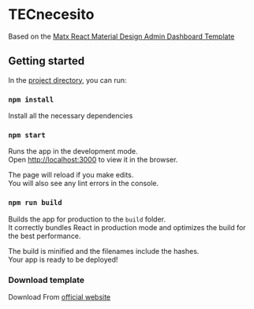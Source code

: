 <h1>TECnecesito</h1>

Based on the <a href="https://ui-lib.com/downloads/matx-react-dashboard/">Matx React Material Design Admin Dashboard Template</a>

<h2 id="availablescripts">Getting started</h2>

<p>In the <a href="https://github.com/luisenamm/tecnecesito-front/blob/main/front/">project directory</a>, you can run:</p>

<h3 id="npmstart"><code>npm install</code></h3>
<p>Install all the necessary dependencies<br>

<h3 id="npmstart"><code>npm start</code></h3>

<p>Runs the app in the development mode.<br>
Open <a href="http://localhost:3000">http://localhost:3000</a> to view it in the browser.</p>

<p>The page will reload if you make edits.<br>
You will also see any lint errors in the console.</p>

<h3 id="npmrunbuild"><code>npm run build</code></h3>

<p>Builds the app for production to the <code>build</code> folder.<br>
It correctly bundles React in production mode and optimizes the build for the best performance.</p>

<p>The build is minified and the filenames include the hashes.<br>
Your app is ready to be deployed!</p>

<h3>Download template</h3>
Download From <a href="https://ui-lib.com/downloads/matx-react-dashboard/">official website</a>